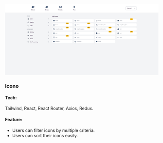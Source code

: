 ![Icono](./public/pv-icono.png)

### Icono

#### Tech:

<p>Tailwind, React, React Router, Axios, Redux.</p>

#### Feature:

- Users can filter icons by multiple criteria.
- Users can sort their icons easily.
